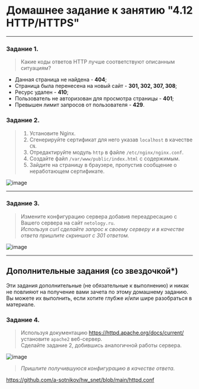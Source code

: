 # Домашнее задание к занятию "4.12 HTTP/HTTPS"

------
### Задание 1.

> Какие коды ответов HTTP лучше соответствуют описанным ситуациям?

- Данная страница не найдена - **404**;
- Страница была перенесена на новый сайт - **301, 302, 307, 308**;
- Ресурс удален - **410**;
- Пользователь не авторизован для просмотра страницы - **401**;
- Превышен лимит запросов от пользователя - **429**.

### Задание 2.

> 1. Установите Nginx.  
> 2. Сгенерируйте сертификат для него указав `localhost` в качестве `CN`.  
> 3. Отредактируйте модуль `http` в файле `/etc/nginx/nginx.conf`.  
> 4. Создайте файл `/var/www/public/index.html` c содержимым.  
> 5. Зайдите на страницу в браузере, пропустив сообщение о неработающем сертификате.

![image](https://user-images.githubusercontent.com/115862529/198676249-0550f2d3-a885-4b9c-8e20-8ec8bf5abc08.png)


------

### Задание 3.

> Измените конфигурацию сервера добавив переадресацию c Вашего сервера на сайт `netology.ru`.  
> *Используя curl сделайте запрос к своему серверу и в качестве ответа пришлите скриншот с 301 ответом.*

![image](https://user-images.githubusercontent.com/115862529/198682046-3232c7c5-41c8-4442-84e9-323f2b19d606.png)


---

## Дополнительные задания (со звездочкой*)
Эти задания дополнительные (не обязательные к выполнению) и никак не повлияют на получение вами зачета по этому домашнему заданию. Вы можете их выполнить, если хотите глубже и/или шире разобраться в материале.

### Задание 4.

> Используя документацию https://httpd.apache.org/docs/current/ установите `apache2` веб-сервер.  
> Сделайте задание 2, добившись аналогичной работы сервера.

![image](https://user-images.githubusercontent.com/115862529/198693064-912ed9ed-e9bf-4350-a00c-5d944d0b6e1c.png)

> *Пришлите получившуюся конфигурацию в качестве ответа.*

https://github.com/a-sotnikov/hw_snet/blob/main/httpd.conf
